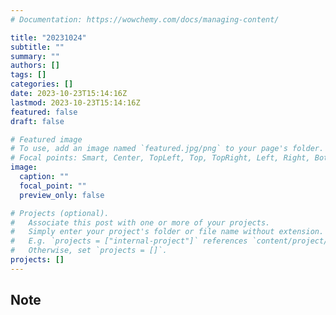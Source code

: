 ```yaml
---
# Documentation: https://wowchemy.com/docs/managing-content/

title: "20231024"
subtitle: ""
summary: ""
authors: []
tags: []
categories: []
date: 2023-10-23T15:14:16Z
lastmod: 2023-10-23T15:14:16Z
featured: false
draft: false

# Featured image
# To use, add an image named `featured.jpg/png` to your page's folder.
# Focal points: Smart, Center, TopLeft, Top, TopRight, Left, Right, BottomLeft, Bottom, BottomRight.
image:
  caption: ""
  focal_point: ""
  preview_only: false

# Projects (optional).
#   Associate this post with one or more of your projects.
#   Simply enter your project's folder or file name without extension.
#   E.g. `projects = ["internal-project"]` references `content/project/deep-learning/index.md`.
#   Otherwise, set `projects = []`.
projects: []
---
```


## Note

